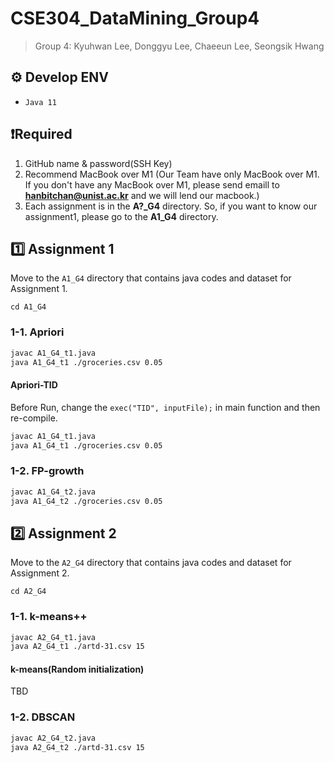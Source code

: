 # CSE304_DataMining_Group4
> Group 4: Kyuhwan Lee, Donggyu Lee, Chaeeun Lee, Seongsik Hwang

## ⚙️ Develop ENV
  - `Java 11`

## ❗️Required

1. GitHub name & password(SSH Key)
2. Recommend MacBook over M1
   (Our Team have only MacBook over M1. If you don't have any MacBook over M1, please send emaill to **hanbitchan@unist.ac.kr** and we will lend our macbook.)
3. Each assignment is in the **A?_G4** directory. So, if you want to know our assignment1, please go to the **A1_G4** directory.

## 1️⃣ Assignment 1
Move to the `A1_G4` directory that contains java codes and dataset for Assignment 1.

```
cd A1_G4
```

### 1-1. Apriori
```bash
javac A1_G4_t1.java
java A1_G4_t1 ./groceries.csv 0.05
```
#### Apriori-TID
Before Run, change the `exec("TID", inputFile);` in main function and then re-compile.
```bash
javac A1_G4_t1.java
java A1_G4_t1 ./groceries.csv 0.05
```

### 1-2. FP-growth
```bash
javac A1_G4_t2.java
java A1_G4_t2 ./groceries.csv 0.05
```

## 2️⃣ Assignment 2
Move to the `A2_G4` directory that contains java codes and dataset for Assignment 2.

```
cd A2_G4
```

### 1-1. k-means++
```bash
javac A2_G4_t1.java
java A2_G4_t1 ./artd-31.csv 15
```
#### k-means(Random initialization)
TBD

### 1-2. DBSCAN
```bash
javac A2_G4_t2.java
java A2_G4_t2 ./artd-31.csv 15
```
